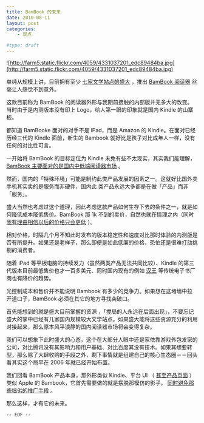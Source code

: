 ```yaml
---
title: BamBook 的未来
date: 2010-08-11
layout: post
categories:
    - 观点

#type: draft
---
```


![http://farm5.static.flickr.com/4059/4331037201_edc89484ba.jpg](http://farm5.static.flickr.com/4059/4331037201_edc89484ba.jpg)

单纯从规模上讲，目前拥有至少 [七家文学站点的盛大](http://tech.sina.com.cn/i/2010-03-31/10054006478.shtml) ，推出  [BamBook 阅读器](http://bambook.sdo.com/) 丝毫让人感觉不到意外。

这款目前称为 BamBook 的阅读器外形与我期前接触的内部版并无多大的改变。当时由于是内测版本没有印上 Logo，给人第一眼的印象就是国内 Kindle 的山寨板。

都知道 BamBooke 面对的对手不是 iPad，而是 Amazon 的 Kindle。在面对已经历经三代的 Kindle 面前，新生的 Bambook 就好比是孩子对比成年人一样，没有任何的对比性可言。

一开始将 BamBook 的目标定位为 Kindle 未免有些不太现实，其实我们能理解， [BamBook 主要面对的是国内中低端阅读器市场](http://www.cnbeta.com/articles/119013.htm) 。

然而，国内的「特殊环境」可能是制约此类产品发展的因素之一。这就好比国外卖手机其实卖的是服务而非硬件，国内此 类产品永远大多都是在做「产品」而非「服务」。

盛大当然也考虑过这个道理，因此考虑这款产品如何生存下去的条件之一，就是如何降低成本降低售价。BamBook 那 1k 不到的卖价，自然也就在情理之内（同时 [我有理由相信以后的价格只会更低](http://www.cnbeta.com/articles/119024.htm) ）。

相对价格，时隔几个月不知此时发布的版本稳定性和速度对比那时体验的内测版是否有所提升。如果还是老样子，那么即便是如此低廉的价格，恐怕还是很难打动挑剔的消费者。

随着 iPad 等平板电脑的持续发力（虽然两类产品无法共同比较）、Kindle 的第三代版本目前最低售价也才一百多美元、同时国内现有的例如 [汉王](http://www.hanwang.com.cn/epbooks/) 等传统电子书厂商也有降价的趋势。

光控制成本和售价并不能说明 Bambook 有多少的竞争力。如果想在这堵墙中拉开道口子，BamBook 必须在其它的地方寻找突破口。

首先能想到的就是盛大目前掌握的资源 ，「搅局的人永远在后面出现」，不要忘记盛大的掌中已经有几家国内规模较大文学站点。如果盛大能将这些资源充分的利用 对接起来，那么原本风平浪静的国内阅读器市场将会变得复杂。

我们可以想象下此时盛大的心态，这个在大部分人眼中还是家依靠游戏外包发家的公司，对比腾讯没有其影响力和用户基础、对比百度其没有技术。如果其想要转型，那么除了大肆收购的手段之外，剩下事情就是组建自己的核心生态圈－－回头看其实这个局早在 2006 年就已经开始布置。

我们回看 BamBook 产品本身，那外形类似 Kindle、平台 UI （ [甚至产品页面](http://bambook.sdo.com/) ）类似 Apple 的 Bambook，它首先需要做的就是摆脱那模仿的影子， [同时避免那些拙劣的推广手段](http://bambookbbs.sdo.com/show.aspx?id=3139) 。

那么这样，才有它的未来。

`-- EOF --`
